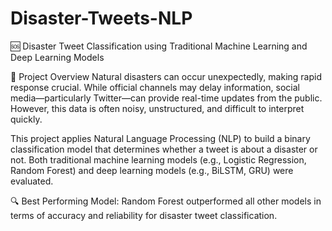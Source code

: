 # Disaster-Tweets-NLP

🆘 Disaster Tweet Classification using Traditional Machine Learning and Deep Learning Models

📌 Project Overview
Natural disasters can occur unexpectedly, making rapid response crucial. While official channels may delay information, social media—particularly Twitter—can provide real-time updates from the public. However, this data is often noisy, unstructured, and difficult to interpret quickly.

This project applies Natural Language Processing (NLP) to build a binary classification model that determines whether a tweet is about a disaster or not. Both traditional machine learning models (e.g., Logistic Regression, Random Forest) and deep learning models (e.g., BiLSTM, GRU) were evaluated.

🔍 Best Performing Model:
Random Forest outperformed all other models in terms of accuracy and reliability for disaster tweet classification.
